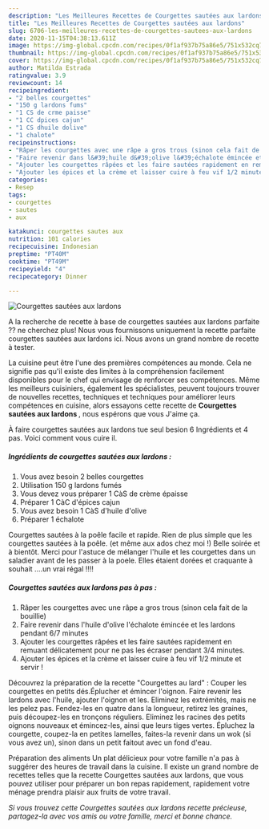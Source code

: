 ```yaml
---
description: "Les Meilleures Recettes de Courgettes sautées aux lardons"
title: "Les Meilleures Recettes de Courgettes sautées aux lardons"
slug: 6706-les-meilleures-recettes-de-courgettes-sautees-aux-lardons
date: 2020-11-15T04:38:13.611Z
image: https://img-global.cpcdn.com/recipes/0f1af937b75a86e5/751x532cq70/courgettes-sautees-aux-lardons-photo-principale-de-la-recette.jpg
thumbnail: https://img-global.cpcdn.com/recipes/0f1af937b75a86e5/751x532cq70/courgettes-sautees-aux-lardons-photo-principale-de-la-recette.jpg
cover: https://img-global.cpcdn.com/recipes/0f1af937b75a86e5/751x532cq70/courgettes-sautees-aux-lardons-photo-principale-de-la-recette.jpg
author: Matilda Estrada
ratingvalue: 3.9
reviewcount: 14
recipeingredient:
- "2 belles courgettes"
- "150 g lardons fums"
- "1 CS de crme paisse"
- "1 CC dpices cajun"
- "1 CS dhuile dolive"
- "1 chalote"
recipeinstructions:
- "Râper les courgettes avec une râpe a gros trous (sinon cela fait de la bouillie)"
- "Faire revenir dans l&#39;huile d&#39;olive l&#39;échalote émincée et les lardons pendant 6/7 minutes"
- "Ajouter les courgettes râpées et les faire sautées rapidement en remuant délicatement pour ne pas les écraser pendant 3/4 minutes."
- "Ajouter les épices et la crème et laisser cuire à feu vif 1/2 minute et servir !"
categories:
- Resep
tags:
- courgettes
- sautes
- aux

katakunci: courgettes sautes aux 
nutrition: 101 calories
recipecuisine: Indonesian
preptime: "PT40M"
cooktime: "PT49M"
recipeyield: "4"
recipecategory: Dinner

---
```



![Courgettes sautées aux lardons](https://img-global.cpcdn.com/recipes/0f1af937b75a86e5/751x532cq70/courgettes-sautees-aux-lardons-photo-principale-de-la-recette.jpg)

A la recherche de recette à base de courgettes sautées aux lardons parfaite ?? ne cherchez plus! Nous vous fournissons uniquement la recette parfaite courgettes sautées aux lardons ici. Nous avons un grand nombre de recette à tester.

La cuisine peut être l'une des premières compétences au monde. Cela ne signifie pas qu'il existe des limites à la compréhension facilement disponibles pour le chef qui envisage de renforcer ses compétences. Même les meilleurs cuisiniers, également les spécialistes, peuvent toujours trouver de nouvelles recettes, techniques et techniques pour améliorer leurs compétences en cuisine, alors essayons cette recette de <strong> Courgettes sautées aux lardons </strong>, nous espérons que vous J'aime ça.

<!--inarticleads1-->

À faire courgettes sautées aux lardons tue seul besion 6 Ingrédients et 4 pas. Voici comment vous cuire il.

##### Ingrédients de courgettes sautées aux lardons :

1. Vous avez besoin 2 belles courgettes
1. Utilisation 150 g lardons fumés
1. Vous devez vous préparer 1 CàS de crème épaisse
1. Préparer 1 CàC d&#39;épices cajun
1. Vous avez besoin 1 CàS d&#39;huile d&#39;olive
1. Préparer 1 échalote


Courgettes sautées à la poêle facile et rapide. Rien de plus simple que les courgettes sautées à la poêle. (et même aux ados chez moi !) Belle soirée et à bientôt. Merci pour l&#39;astuce de mélanger l&#39;huile et les courgettes dans un saladier avant de les passer à la poele. Elles étaient dorées et craquante à souhait ….un vrai régal !!!! 

<!--inarticleads2-->

##### Courgettes sautées aux lardons pas à pas :

1. Râper les courgettes avec une râpe a gros trous (sinon cela fait de la bouillie)
1. Faire revenir dans l&#39;huile d&#39;olive l&#39;échalote émincée et les lardons pendant 6/7 minutes
1. Ajouter les courgettes râpées et les faire sautées rapidement en remuant délicatement pour ne pas les écraser pendant 3/4 minutes.
1. Ajouter les épices et la crème et laisser cuire à feu vif 1/2 minute et servir !


Découvrez la préparation de la recette &#34;Courgettes au lard&#34; : Couper les courgettes en petits dés.Éplucher et émincer l&#39;oignon. Faire revenir les lardons avec l&#39;huile, ajouter l&#39;oignon et les. Eliminez les extrémités, mais ne les pelez pas. Fendez-les en quatre dans la longueur, retirez les graines, puis découpez-les en tronçons réguliers. Eliminez les racines des petits oignons nouveaux et émincez-les, ainsi que leurs tiges vertes. Épluchez la courgette, coupez-la en petites lamelles, faites-la revenir dans un wok (si vous avez un), sinon dans un petit faitout avec un fond d&#39;eau. 

<!--inarticleads1-->

<p>
Préparation des aliments Un plat délicieux pour votre famille n'a pas à suggérer des heures de travail dans la cuisine. Il existe un grand nombre de recettes telles que la recette Courgettes sautées aux lardons, que vous pouvez utiliser pour préparer un bon repas rapidement, rapidement votre ménage prendra plaisir aux fruits de votre travail.
</p>

<p>
<i>Si vous trouvez cette Courgettes sautées aux lardons recette précieuse, partagez-la avec vos amis ou votre famille, merci et bonne chance.</i>
</p>
